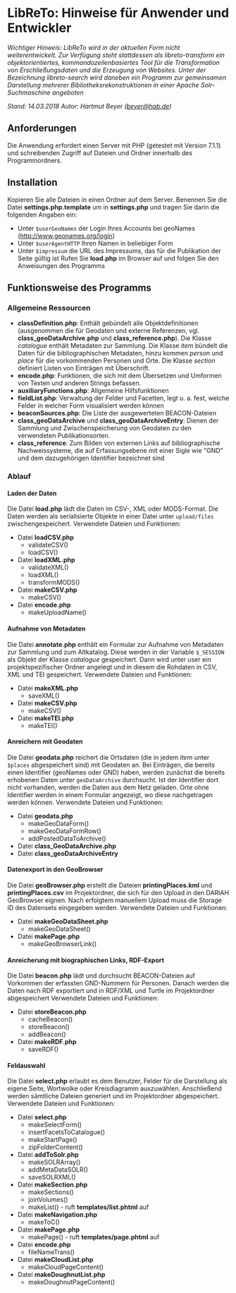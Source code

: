# LibReTo: Hinweise für Anwender und Entwickler

*Wichtiger Hinweis: LibReTo wird in der aktuellen Form nicht weiterentwickelt. Zur Verfügung steht stattdessen als libreto-transform ein objektorientiertes, kommandozeilenbasiertes Tool für die Transformation von Erschließungsdaten und die Erzeugung von Websites. Unter der Bezeichnung libreto-search wird daneben ein Programm zur gemeinsamen Darstellung mehrerer Bibliotheksrekonstruktionen in einer Apache Solr-Suchmaschine angeboten*

*Stand: 14.03.2018*
*Autor: Hartmut Beyer (beyer@hab.de)*

## Anforderungen
Die Anwendung erfordert einen Server mit PHP (getestet mit Version 7.1.1) und schreibenden Zugriff auf Dateien und Ordner innerhalb des Programmordners.

## Installation
Kopieren Sie alle Dateien in einen Ordner auf dem Server.
Benennen Sie die Datei **settings.php.template** um in **settings.php** und tragen Sie darin die folgenden Angaben ein:
- Unter `$userGeoNames` der Login Ihres Accounts bei geoNames (http://www.geonames.org/login)
- Unter `$userAgentHTTP` Ihren Namen in beliebiger Form
- Unter `$impressum` die URL des Impressums, das für die Publikation der Seite gültig ist
Rufen Sie **load.php** im Browser auf und folgen Sie den Anweisungen des Programms

## Funktionsweise des Programms

### Allgemeine Ressourcen

- **classDefinition.php**: Enthält gebündelt alle Objektdefinitionen (ausgenommen die für Geodaten und externe Referenzen, vgl. **class_geoDataArchive.php** und **class_reference.php**). Die Klasse *catalogue* enthält Metadaten zur Sammlung. Die Klasse *item* bündelt die Daten für die bibliographischen Metadaten, hinzu kommen *person* und *place* für die vorkommenden Personen und Orte. Die Klasse *section* definiert Listen von Einträgen mit Überschrift.
- **encode.php**: Funktionen, die sich mit dem Übersetzen und Umformen von Texten und anderen Strings befassen.
- **auxiliaryFunctions.php**: Allgemeine Hilfsfunktionen
- **fieldList.php**: Verwaltung der Felder und Facetten, legt u. a. fest, welche Felder in welcher Form visualisiert werden können
- **beaconSources.php**: Die Liste der ausgewerteten BEACON-Dateien
- **class_geoDataArchive**  und **class_geoDataArchiveEntry**: Dienen der Sammlung und Zwischenspeicherung von Geodaten zu den verwendeten Publikationsorten.
- **class_reference**: Zum Bilden von externen Links auf bibliographische Nachweissysteme, die auf Erfassungsebene mit einer Sigle wie "GND" und dem dazugehörigen Identifier bezeichnet sind


### Ablauf

#### Laden der Daten
Die Datei **load.php** lädt die Daten im CSV-, XML oder MODS-Format. Die Daten werden als serialisierte Objekte in einer Datei unter `upload/files` zwischengespeichert.
Verwendete Dateien und Funktionen:
- Datei **loadCSV.php**
    - validateCSV()
	- loadCSV()
- Datei **loadXML.php**
    - validateXML()
	- loadXML()
	- transformMODS()
- Datei **makeCSV.php**
    - makeCSV()
- Datei **encode.php**
    - makeUploadName()

#### Aufnahme von Metadaten
Die Datei **annotate.php** enthält ein Formular zur Aufnahme von Metadaten zur Sammlung und zum Altkatalog. Diese werden in der Variable `$_SESSION` als Objekt der Klasse *catalogue* gespeichert. Dann wird unter user ein projektspezifischer Ordner angelegt und in diesem die Rohdaten in CSV, XML und TEI gespeichert. 
Verwendete Dateien und Funktionen:
- Datei **makeXML.php**
    - saveXML()
- Datei **makeCSV.php**
    - makeCSV()
- Datei **makeTEI.php**
    - makeTEI()

#### Anreichern mit Geodaten
Die Datei **geodata.php** reichert die Ortsdaten (die in jedem *item* unter `$places` abgespeichert sind) mit Geodaten an. Bei Einträgen, die bereits einen Identifier (geoNames oder GND) haben, werden zunächst die bereits erhobenen Daten unter `geoDataArchive` durchsucht. Ist der Identifier dort nicht vorhanden, werden die Daten aus dem Netz geladen. Orte ohne Identifier werden in einem Formular angezeigt, wo diese nachgetragen werden können.
Verwendete Dateien und Funktionen:
- Datei **geodata.php**
    - makeGeoDataForm()
	- makeGeoDataFormRow()
	- addPostedDataToArchive()
- Datei **class_GeoDataArchive.php**
- Datei **class_geoDataArchiveEntry**
	
#### Datenexport in den GeoBrowser
Die Datei **geoBrowser.php** erstellt die Dateien **printingPlaces.kml** und **printingPlaces.csv** im Projektordner, die sich für den Upload in den DARIAH GeoBrowser eignen. Nach erfolgtem manuellem Upload muss die Storage ID des Datensets eingegeben werden.
Verwendete Dateien und Funktionen:
- Datei **makeGeoDataSheet.php**
    - makeGeoDataSheet()
- Datei **makePage.php**
    - makeGeoBrowserLink()

#### Anreicherung mit biographischen Links, RDF-Export
Die Datei **beacon.php** lädt und durchsucht BEACON-Dateien auf Vorkommen der erfassten GND-Nummern für Personen. Danach werden die Daten nach RDF exportiert und in RDF/XML und Turtle im Projektordner abgespeichert
Verwendete Dateien und Funktionen:
- Datei **storeBeacon.php**
    - cacheBeacon()
	- storeBeacon()
	- addBeacon()
- Datei **makeRDF.php**
    - saveRDF()
	
#### Feldauswahl
Die Datei **select.php** erlaubt es dem Benutzer, Felder für die Darstellung als eigene Seite, Wortwolke oder Kreisdiagramm auszuwählen. Anschließend werden sämtliche Dateien generiert und im Projektordner abgespeichert.
Verwendete Dateien und Funktionen:
- Datei **select.php**
    - makeSelectForm()
	- insertFacetsToCatalogue()
	- makeStartPage()
	- zipFolderContent()
- Datei **addToSolr.php**
    - makeSOLRArray()
	- addMetaDataSOLR()
	- saveSOLRXML()
- Datei **makeSection.php**
    - makeSections()
	- joinVolumes()
	- makeList() - ruft **templates/list.phtml** auf
- Datei **makeNavigation.php**
    - makeToC()
- Datei **makePage.php**
    - makePage() - ruft **templates/page.phtml** auf
- Datei **encode.php**
    - fileNameTrans()
- Datei **makeCloudList.php**
    - makeCloudPageContent()
- Datei **makeDoughnutList.php**
    - makeDoughnutPageContent()
